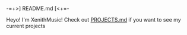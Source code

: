 -=+>] README.md [<+=-

Heyo! I'm XenithMusic!
Check out <a href="https://github.com/XenithMusic/XenithMusic/blob/f6d7c8f59af83ef97e72abeea4f0b005011a5b81/PROJECTS.md">PROJECTS.md</a> if you want to see my current projects
